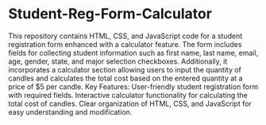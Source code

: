 # Student-Reg-Form-Calculator
This repository contains HTML, CSS, and JavaScript code for a student registration form enhanced with a calculator feature. The form includes fields for collecting student information such as first name, last name, email, age, gender, state, and major selection checkboxes. Additionally, it incorporates a calculator section allowing users to input the quantity of candles and calculates the total cost based on the entered quantity at a price of $5 per candle.
Key Features:
User-friendly student registration form with required fields. Interactive calculator functionality for calculating the total cost of candles. Clear organization of HTML, CSS, and JavaScript for easy understanding and modification.
